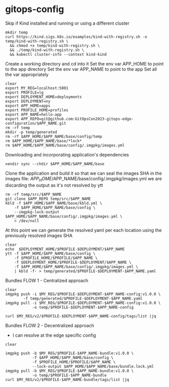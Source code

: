 # gitops-config

Skip if Kind installed and running or using a different cluster
```shell
mkdir temp
curl https://kind.sigs.k8s.io/examples/kind-with-registry.sh -o temp/kind-with-registry.sh \
  && chmod +x temp/kind-with-registry.sh \
  && ./temp/kind-with-registry.sh \
  && kubectl cluster-info --context kind-kind
```

Create a working directory and cd into it
Set the env var APP_HOME to point to the app directory
Set the env var APP_NAME to point to the app
Set all the var appropriately

```shell
clear
export MY_REG=localhost:5001
export PROFILE=lg
export DEPLOYMENT_HOME=deployments
export DEPLOYMENT=ny
export APP_HOME=apps
export PROFILE_HOME=profiles
export APP_NAME=hello-app
export APP_REPO=git@github.com:GitOpsCon2023-gitops-edge-configuration/$APP_NAME.git
rm -rf temp
mkdir -p temp/generated
rm -rf $APP_HOME/$APP_NAME/base/config/temp
rm $APP_HOME/$APP_NAME/base/*lock*
rm $APP_HOME/$APP_NAME/base/config/.imgpkg/images.yml
```

Downloading and incorporating application's dependencies
``` shell
vendir sync --chdir $APP_HOME/$APP_NAME/base
```

Clone the application and build it so that we can seal the images SHA 
in the images file:  $APP_HOME/$APP_NAME/base/config/.imgpkg/images.yml
we are discarding the output as it's not resolved by ytt
```shell
rm -rf temp/src/$APP_NAME
git clone $APP_REPO temp/src/$APP_NAME
kbld -f $APP_HOME/$APP_NAME/base/kbld.yml \
    -f $APP_HOME/$APP_NAME/base/config \
    --imgpkg-lock-output $APP_HOME/$APP_NAME/base/config/.imgpkg/images.yml \
    > /dev/null
```

At this point we can generate the resolved yaml per each location using
the previously resolved images SHA
```shell
clear
echo  $DEPLOYMENT_HOME/$PROFILE-$DEPLOYMENT/$APP_NAME
ytt -f $APP_HOME/$APP_NAME/base/config \
    -f $PROFILE_HOME/$PROFILE/$APP_NAME \
    -f $DEPLOYMENT_HOME/$PROFILE-$DEPLOYMENT/$APP_NAME \
    -f $APP_HOME/$APP_NAME/base/config/.imgpkg/images.yml \
    | kbld -f- > temp/generated/$PROFILE-$DEPLOYMENT-$APP_NAME.yaml
```

Bundles FLOW 1 - Centralized approach
```shell
clear
imgpkg push -i $MY_REG/$PROFILE-$DEPLOYMENT-$APP_NAME-config:v1.0.0 \
        -f temp/generated/$PROFILE-$DEPLOYMENT-$APP_NAME.yaml
imgpkg pull -i $MY_REG/$PROFILE-$DEPLOYMENT-$APP_NAME-config:v1.0.0 \
            -o temp/$PROFILE-$DEPLOYMENT-$APP_NAME-config        
        
curl $MY_REG/v2/$PROFILE-$DEPLOYMENT-$APP_NAME-config/tags/list |jq
```


Bundles FLOW 2 - Decentralized approach 
- I can resolve at the edge specific config
```shell
clear

imgpkg push -b $MY_REG/$PROFILE-$APP_NAME-bundle:v1.0.0 \
            -f $APP_HOME/$APP_NAME/base/config \
            -f $PROFILE_HOME/$PROFILE/$APP_NAME \
            --lock-output $APP_HOME/$APP_NAME/base/bundle.lock.yml
imgpkg pull -b $MY_REG/$PROFILE-$APP_NAME-bundle:v1.0.0 \
            -o temp/$PROFILE-$APP_NAME-bundle
curl $MY_REG/v2/$PROFILE-$APP_NAME-bundle/tags/list |jq
```